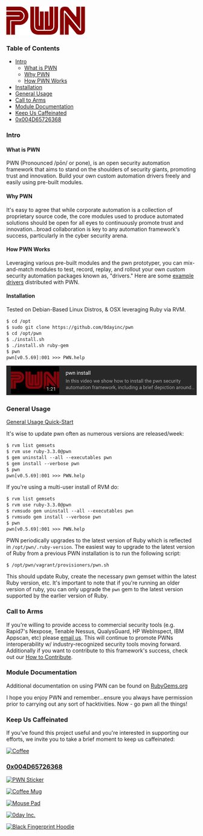 ![PWN](https://raw.githubusercontent.com/0dayInc/pwn/master/documentation/PWN.png)

### **Table of Contents** ###
- [Intro](#intro)
  * [What is PWN](#what-is-pwn)
  * [Why PWN](#why-pwn)
  * [How PWN Works](#how-pwn-works)
- [Installation](#installation)
- [General Usage](#general-usage)
- [Call to Arms](#call-to-arms)
- [Module Documentation](#module-documentation)
- [Keep Us Caffeinated](#keep-us-caffeinated)
- [0x004D65726368](#0x004D65726368)


### **Intro** ###
#### **What is PWN** ####
PWN (Pronounced /pōn/ or pone), is an open security automation framework that aims to stand on the shoulders of security giants, promoting trust and innovation.  Build your own custom automation drivers freely and easily using pre-built modules.


#### **Why PWN** ####
It's easy to agree that while corporate automation is a collection of proprietary source code, the core modules used to produce automated solutions should be open for all eyes to continuously promote trust and innovation...broad collaboration is key to any automation framework's success, particularly in the cyber security arena.


#### **How PWN Works** ####
Leveraging various pre-built modules and the pwn prototyper, you can mix-and-match modules to test, record, replay, and rollout your own custom security automation packages known as, "drivers." Here are some [example drivers](https://github.com/0dayInc/pwn/tree/master/bin) distributed with PWN.



#### **Installation** ####
Tested on Debian-Based Linux Distros, & OSX leveraging Ruby via RVM.

```
$ cd /opt
$ sudo git clone https://github.com/0dayinc/pwn
$ cd /opt/pwn
$ ./install.sh
$ ./install.sh ruby-gem
$ pwn
pwn[v0.5.69]:001 >>> PWN.help
```

[![Installing the pwn Security Automation Framework](https://raw.githubusercontent.com/0dayInc/pwn/master/documentation/pwn_install.png)](https://youtu.be/G7iLUY4FzsI)

### **General Usage** ###
[General Usage Quick-Start](https://github.com/0dayinc/pwn/wiki/General-PWN-Usage)

It's wise to update pwn often as numerous versions are released/week:
```
$ rvm list gemsets
$ rvm use ruby-3.3.0@pwn
$ gem uninstall --all --executables pwn
$ gem install --verbose pwn
$ pwn
pwn[v0.5.69]:001 >>> PWN.help
```

If you're using a multi-user install of RVM do:
```
$ rvm list gemsets
$ rvm use ruby-3.3.0@pwn
$ rvmsudo gem uninstall --all --executables pwn
$ rvmsudo gem install --verbose pwn
$ pwn
pwn[v0.5.69]:001 >>> PWN.help
```

PWN periodically upgrades to the latest version of Ruby which is reflected in `/opt/pwn/.ruby-version`.  The easiest way to upgrade to the latest version of Ruby from a previous PWN installation is to run the following script:
```
$ /opt/pwn/vagrant/provisioners/pwn.sh
```
This should update Ruby, create the necessary pwn gemset within the latest Ruby version, etc.  It's important to note that if you're running an older version of ruby, you can only upgrade the `pwn` gem to the latest version supported by the earlier version of Ruby.


### **Call to Arms** ###
If you're willing to provide access to commercial security tools (e.g. Rapid7's Nexpose, Tenable Nessus, QualysGuard, HP WebInspect, IBM Appscan, etc) please [email us](mailto:support@0dayinc.com).  This will continue to promote PWNs interoperability w/ industry-recognized security tools moving forward.  Additionally if you want to contribute to this framework's success, check out our [How to Contribute](https://github.com/0dayInc/pwn/blob/master/CONTRIBUTING.md).


### **Module Documentation** ###
Additional documentation on using PWN can be found on [RubyGems.org](https://www.rubydoc.info/gems/pwn)

I hope you enjoy PWN and remember...ensure you always have permission prior to carrying out any sort of hacktivities.  Now - go pwn all the things!

### **Keep Us Caffeinated** ###
If you've found this project useful and you're interested in supporting our efforts, we invite you to take a brief moment to keep us caffeinated:

[![Coffee](https://www.buymeacoffee.com/assets/img/custom_images/orange_img.png)](https://buymeacoff.ee/0dayinc)


### [**0x004D65726368**](https://0day.myspreadshop.com/) ###

[![PWN Sticker](https://image.spreadshirtmedia.com/image-server/v1/products/T1459A839PA3861PT28D1044068794FS8193/views/1,width=300,height=300,appearanceId=839,backgroundColor=000000/ultimate-hacker-t-shirt-to-convey-to-the-public-a-hackers-favorite-past-time.jpg)](https://0day.myspreadshop.com/stickers)

[![Coffee Mug](https://image.spreadshirtmedia.com/image-server/v1/products/T1313A1PA3933PT10X2Y25D1020472680FS6327/views/3,width=300,height=300,appearanceId=1,backgroundColor=000000/https0dayinccom.jpg)](https://0day.myspreadshop.com/accessories+mugs+%26+drinkware)

[![Mouse Pad](https://image.spreadshirtmedia.com/image-server/v1/products/T993A1PA2168PT10X162Y26D1044068794S100/views/1,width=300,height=300,appearanceId=1,backgroundColor=000000/ultimate-hacker-t-shirt-to-convey-to-the-public-a-hackers-favorite-past-time.jpg)](https://0day.myspreadshop.com/accessories)

[![0day Inc.](https://image.spreadshirtmedia.com/image-server/v1/products/T951A550PA3076PT17X0Y73D1020472680FS8515/views/1,width=300,height=300,appearanceId=70,backgroundColor=000000/https0dayinccom.jpg)](https://shop.spreadshirt.com/0day/0dayinc-A5c3e498cf937643162a01b5f?productType=951&appearance=70)

[![Black Fingerprint Hoodie](https://image.spreadshirtmedia.com/image-server/v1/products/T111A2PA3208PT17X169Y51D1020472728FS6268/views/1,width=300,height=300,appearanceId=2/https0dayinccom.jpg)](https://shop.spreadshirt.com/0day/blackfingerprint-A5c3e49db1cbf3a0b9596b4d0?productType=111&appearance=2)
